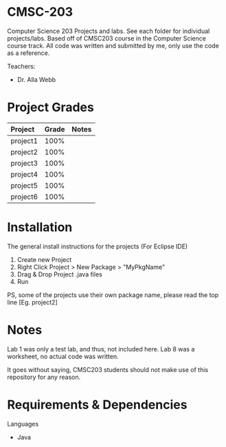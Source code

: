 # CMSC-203
Computer Science 203 Projects and labs. See each folder for individual projects/labs. Based off of CMSC203 course in the Computer Science course track. All code was written and submitted by me, only use the code as a reference.

Teachers:
- Dr. Alla Webb

# Project Grades
|Project|Grade|Notes|
|:-|:-|:-|
|project1|100%|
|project2|100%|
|project3|100%|
|project4|100%|
|project5|100%|
|project6|100%|

# Installation 
The general install instructions for the projects (For Eclipse IDE)

1. Create new Project
2. Right Click Project > New Package > "MyPkgName"
3. Drag & Drop Project .java files
4. Run

PS, some of the projects use their own package name, please read the top line [Eg. project2]

# Notes
Lab 1 was only a test lab, and thus, not included here.
Lab 8 was a worksheet, no actual code was written.

It goes without saying, CMSC203 students should not make use of this repository for any reason.

# Requirements & Dependencies
Languages
- Java

